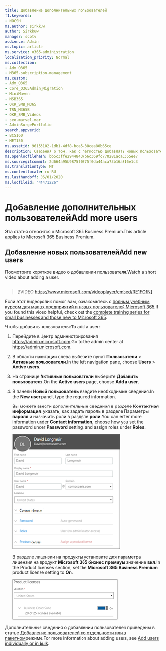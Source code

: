 ```yaml
---
title: Добавление дополнительных пользователей
f1.keywords:
- NOCSH
ms.author: sirkkuw
author: Sirkkuw
manager: scotv
audience: Admin
ms.topic: article
ms.service: o365-administration
localization_priority: Normal
ms.collection:
- Adm_O365
- M365-subscription-management
ms.custom:
- Adm_O365
- Core_O365Admin_Migration
- MiniMaven
- MSB365
- OKR_SMB_M365
- TRN_M365B
- OKR_SMB_Videos
- seo-marvel-mar
- AdminSurgePortfolio
search.appverid:
- BCS160
- MET150
ms.assetid: 96153102-1db1-4df8-bca5-38cea80b65ce
description: Сведения о том, как с легкостью добавлять новых пользователей, защищать их устройства и назначать роли в Microsoft 365 бизнес премиум.
ms.openlocfilehash: bb5c3ffe29448437b6c369fc770281aca3355ee7
ms.sourcegitcommit: 2d664a95b9875f0775f0da44aca73b16a816e1c3
ms.translationtype: MT
ms.contentlocale: ru-RU
ms.lasthandoff: 06/01/2020
ms.locfileid: "44471226"
---
```

# <a name="add-more-users"></a><span data-ttu-id="21217-103">Добавление дополнительных пользователей</span><span class="sxs-lookup"><span data-stu-id="21217-103">Add more users</span></span>

<span data-ttu-id="21217-104">Эта статья относится к Microsoft 365 Business Premium.</span><span class="sxs-lookup"><span data-stu-id="21217-104">This article applies to Microsoft 365 Business Premium.</span></span>

## <a name="add-new-users"></a><span data-ttu-id="21217-105">Добавление новых пользователей</span><span class="sxs-lookup"><span data-stu-id="21217-105">Add new users</span></span>

<span data-ttu-id="21217-106">Посмотрите короткое видео о добавлении пользователя.</span><span class="sxs-lookup"><span data-stu-id="21217-106">Watch a short video about adding a user.</span></span> <br><br>

> [!VIDEO https://www.microsoft.com/videoplayer/embed/RE1FOfN] 

<span data-ttu-id="21217-107">Если этот видеоролик помог вам, ознакомьтесь с [полным учебным курсом для малых предприятий и новых пользователей Microsoft 365](https://support.office.com/article/6ab4bbcd-79cf-4000-a0bd-d42ce4d12816).</span><span class="sxs-lookup"><span data-stu-id="21217-107">If you found this video helpful, check out the [complete training series for small businesses and those new to Microsoft 365](https://support.office.com/article/6ab4bbcd-79cf-4000-a0bd-d42ce4d12816).</span></span>

<span data-ttu-id="21217-108">Чтобы добавить пользователя:</span><span class="sxs-lookup"><span data-stu-id="21217-108">To add a user:</span></span>

1. <span data-ttu-id="21217-109">Перейдите в Центр администрирования <a href="https://go.microsoft.com/fwlink/p/?linkid=837890" target="_blank">https://admin.microsoft.com</a>.</span><span class="sxs-lookup"><span data-stu-id="21217-109">Go to the admin center at <a href="https://go.microsoft.com/fwlink/p/?linkid=837890" target="_blank">https://admin.microsoft.com</a>.</span></span> 
2. <span data-ttu-id="21217-110">В области навигации слева выберите пункт **Пользователи** \> **Активные пользователи**.</span><span class="sxs-lookup"><span data-stu-id="21217-110">In the left navigation pane, choose **Users** \> **Active users**.</span></span>
3. <span data-ttu-id="21217-111">На странице **Активные пользователи** выберите **Добавить пользователя**.</span><span class="sxs-lookup"><span data-stu-id="21217-111">On the **Active users** page, choose **Add a user**.</span></span>
4. <span data-ttu-id="21217-112">В панели **Новый пользователь** введите необходимые сведения.</span><span class="sxs-lookup"><span data-stu-id="21217-112">In the **New user** panel, type the required information.</span></span> 
  
    <span data-ttu-id="21217-113">Вы можете ввести дополнительные сведения в разделе **Контактная информация**, указать, как задать пароль в разделе Параметры **пароля** и назначить роли в разделе **роли**.</span><span class="sxs-lookup"><span data-stu-id="21217-113">You can enter more information under **Contact information**, choose how you set the password under **Password** setting, and assign roles under **Roles**.</span></span>
      
    ![Enter user information in the New user card](../media/f04d39ca-48be-4868-8330-8552a4754c8b.png)
      
    <span data-ttu-id="21217-115">В разделе лицензии на продукты установите для параметра лицензия на продукт **Microsoft 365 бизнес премиум** значение **вкл**.</span><span class="sxs-lookup"><span data-stu-id="21217-115">In the Product licenses section, set the **Microsoft 365 Business Premium** product license setting to **On**.</span></span>
      
    ![Set the license setting to On position](../media/7404f7f7-93bc-44a3-9ffb-4208b5b17402.png)
  
<span data-ttu-id="21217-117">Дополнительные сведения о добавлении пользователей приведены в статье [Добавление пользователей по отдельности или в пакетном](https://docs.microsoft.com/office365/admin/add-users/add-users)режиме.</span><span class="sxs-lookup"><span data-stu-id="21217-117">For  more information about adding users, see [Add users individually or in bulk](https://docs.microsoft.com/office365/admin/add-users/add-users).</span></span>
  
